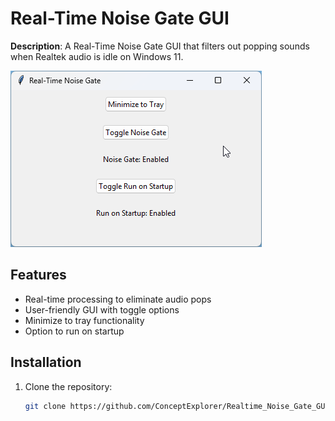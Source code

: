 # Real-Time Noise Gate GUI

**Description**: A Real-Time Noise Gate GUI that filters out popping sounds when Realtek audio is idle on Windows 11.

![Screenshot](assets/screenshot.png)

## Features
- Real-time processing to eliminate audio pops
- User-friendly GUI with toggle options
- Minimize to tray functionality
- Option to run on startup

## Installation
1. Clone the repository:
   ```sh
   git clone https://github.com/ConceptExplorer/Realtime_Noise_Gate_GUI.git
